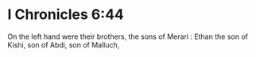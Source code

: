 # I Chronicles 6:44

On the left hand were their brothers, the sons of Merari : Ethan the son of Kishi, son of Abdi, son of Malluch,
